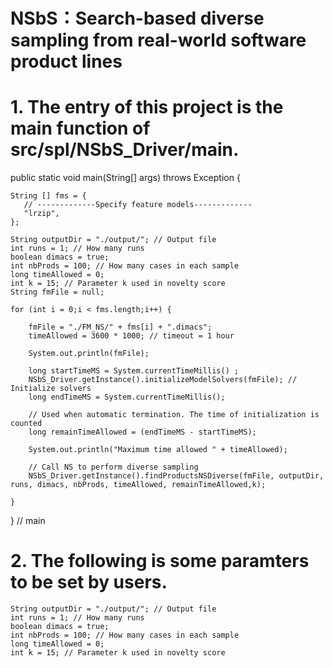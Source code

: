 # NSbS：Search-based diverse sampling from real-world software product lines
# 1. The entry of this project is the main function of src/spl/NSbS_Driver/main.


public static void main(String[] args) throws Exception {

	String [] fms = {
       // -------------Specify feature models-------------
       "lrzip",
	};

	String outputDir = "./output/"; // Output file
	int runs = 1; // How many runs
	boolean dimacs = true;
	int nbProds = 100; // How many cases in each sample	
	long timeAllowed = 0; 	
	int k = 15; // Parameter k used in novelty score   	
	String fmFile = null;

	for (int i = 0;i < fms.length;i++) {

		fmFile = "./FM_NS/" + fms[i] + ".dimacs"; 
		timeAllowed = 3600 * 1000; // timeout = 1 hour

		System.out.println(fmFile);

		long startTimeMS = System.currentTimeMillis() ;   
		NSbS_Driver.getInstance().initializeModelSolvers(fmFile); // Initialize solvers
		long endTimeMS = System.currentTimeMillis();

		// Used when automatic termination. The time of initialization is counted
		long remainTimeAllowed = (endTimeMS - startTimeMS); 

		System.out.println("Maximum time allowed " + timeAllowed);   	

		// Call NS to perform diverse sampling
		NSbS_Driver.getInstance().findProductsNSDiverse(fmFile, outputDir, runs, dimacs, nbProds, timeAllowed, remainTimeAllowed,k);	

	}    	
  } // main


# 2. The following is some paramters to be set by users.
	
	String outputDir = "./output/"; // Output file
	int runs = 1; // How many runs
	boolean dimacs = true;
	int nbProds = 100; // How many cases in each sample
	long timeAllowed = 0; 
	int k = 15; // Parameter k used in novelty score 
